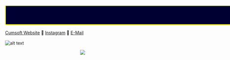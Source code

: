 <style type="text/css">
.html-marquee {height:60px;width:1880px;background-color:#000033;font-family:Sylfaen;font-size:28pt;color:#FFFF00;font-style:italic;font-weight:bold;border-width:2;border-style:solid;border-color:#FFFF00;}
</style>
<marquee class="html-marquee" direction="left" behavior="scroll" scrollamount="4"> <3 Welcome 2 Cumsoft Github, Please visit "Repositories" And The Links Below <3 </marquee>
<br><br>
[Cumsoft Website](https://cumsoft.wixsite.com/cumsoft) 🌼 [Instagram](https://instagram.com/cumsoftcumsoft?igshid=YmMyMTA2M2Y=) 🌷 [E-Mail](cumsoft.subscribe@gmail.com)
<br><br>
![alt text](https://github.com/cumsoft/cumsoft/blob/main/cumsoftbannerspray.jpg)
<p align="center">
  <img src="https://profile-counter.glitch.me/cumsoft/count.svg" />
</p>
